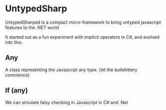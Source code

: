 # UntypedSharp


 UntypedSharped is a compact micro-framework to bring untyped javascript features to the .NET world
 
 It started out as a fun experiment with implicit operators in C#, and evolved into this.
 
 
 ## Any
 A class representing the Javascript any type. (let the bullshittery commence)
 
 
 ## If (any)
 We can simulate falsy checking in Javascript in C# and .Net
 

